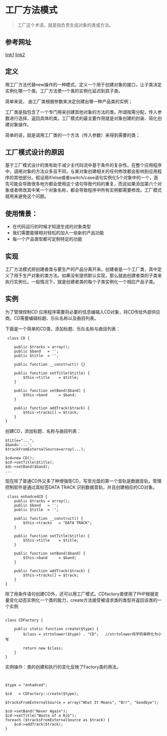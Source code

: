 # 工厂方法模式
> 工厂这个术语，就是指负责生成对象的类或方法。

## 参考网址
[link1](http://blog.csdn.net/u014377731/article/details/52397188)
[link2](http://blog.sina.com.cn/s/blog_6dbbafe001018zhv.html)

## 定义
用工厂方法代替new操作的一种模式。定义一个用于创建对象的接口，让子类决定实例化哪一个类。工厂方法使一个类的实例化延迟到其子类。

简单来说， 由工厂类根据参数来决定创建出哪一种产品类的实例；

工厂类是指包含了一个专门用来创建其他对象的方法的类。所谓按需分配，传入参数进行选择，返回具体的类。工厂模式的最主要作用就是对象创建的封装、简化创建对象操作。 

简单的说，就是调用工厂类的一个方法（传入参数）来得到需要的类；

## 工厂模式设计的原因
基于工厂模式设计的类有助于减少主代码流中基于条件的复杂性。在整个应用程序中，调用对象的方法众多且不同，与某对象创建相关的任何修改都会影响到应用程序的其他部分。假设用if/else或者switch/case语句实例化5个对象中的一个，首先可能会导致很多地方都会使用这个语句导致代码的重复，而且如果添加第六个对象或者修改其中某一个对象名称，都会导致程序中所有实例都需要修改。工厂模式就用来避免这个问题。
## 使用情景：
- 在代码运行的时候才知道生成的对象类型
- 我们需要能够相对轻松的加入一些新的产品功能
- 每一个产品类型都可定制特定的功能

## 实现
 工厂方法模式把创建者类与要生产的产品分离开来。创建者是一个工厂类，其中定义了用于生产对象的类方法。如果没有提供默认实现，那么就由创建者类的子类来执行实例化。一般情况下，就是创建者类的每个子类实例化一个相应产品子类。

## 实例
为了管理控制CD 应用程序需要将必要的信息编辑入CD对象，将CD传给外部供应商。CD需要编辑标题、乐队名称以及曲目列表。

下面是一个简单的CD类，添加标题、乐队名称与曲目列表：
```
 class CD {   
       
    public $tracks = array();   
    public $band   = '';   
    public $title  = '';   
       
    public function __construct() {}   
       
    public function setTitle($title) {   
        $this->title    = $title;   
    }   
       
    public function setBand($band) {   
        $this->band     = $band;   
    }   
       
    public function addTrack($track) {   
        $this->tracks[] = $track;   
    }   
}   
```

创建CD，添加标题、名称与曲目列表：
```
$title="...";
$band='...';
$trackFromExternalSource=array(...);

$cd=new CD();
$cd->setTitle($title);
$dc->setBand($band);
...
```

现在除了普通CD外又多了种增强型CD，写至光盘的第一个音轨是数据音轨，管理控制软件是通过其标签DATA TRACK 识别数据音轨，并且创建相应的CD对象。

```
 class enhadcedCD {   
    public $tracks = array();   
    public $band   = '';   
    public $title  = '';   
   
    public function __construct() {   
        $this->tracks   = "DATA TRACK";   
    }   
       
    public function setTitle($title) {   
        $this->title    = $title;   
    }   
       
    public function setBand($band) {   
        $this->band     = $band;   
    }   
       
    public function addTrack($track) {   
        $this->tracks[] = $track;   
    }   
}   
```

除了用条件语句创建CD外，还可以用工厂模式。CDfactory类使用了PHP根据变量变化动态实例化一个类的能力，create方法接受被请求类的类型并返回该类的一个实例
```

class CDFactory {   
       
    public static function create($type) {   
        $class = strtolower($type) . "CD";   //strtolower将字符串转化为小写
           
        return new $class;   
    }   
}   
```

实例操作：类的创建和执行的变化反映了Factory类的用法。
```
    

$type = "enhadced";   
   
$cd   = CDFactory::create($type);   
   
$tracksFromExternalSource = array("What It Means", "Brr", "Goodbye");   
   
$cd->setBand("Never Again");   
$cd->setTitle("Waste of a Rib");   
foreach ($tracksFromExternalSource as $track) {   
    $cd->addTrack($track);   
} 
```

